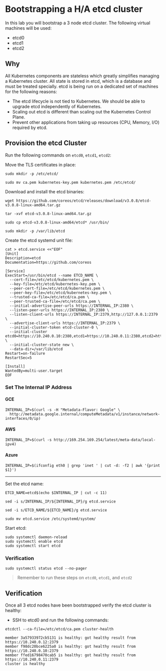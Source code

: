 # Bootstrapping a H/A etcd cluster

In this lab you will bootstrap a 3 node etcd cluster. The following virtual machines will be used:

* etcd0
* etcd1
* etcd2

## Why

All Kubernetes components are stateless which greatly simplifies managing a Kubernetes cluster. All state is stored
in etcd, which is a database and must be treated specially. etcd is being run on a dedicated set of machines for the 
following reasons:

* The etcd lifecycle is not tied to Kubernetes. We should be able to upgrade etcd independently of Kubernetes.
* Scaling out etcd is different than scaling out the Kubernetes Control Plane.
* Prevent other applications from taking up resources (CPU, Memory, I/O) required by etcd.

## Provision the etcd Cluster

Run the following commands on `etcd0`, `etcd1`, `etcd2`:

Move the TLS certificates in place:

```
sudo mkdir -p /etc/etcd/
```

```
sudo mv ca.pem kubernetes-key.pem kubernetes.pem /etc/etcd/
```

Download and install the etcd binaries:

```
wget https://github.com/coreos/etcd/releases/download/v3.0.8/etcd-v3.0.8-linux-amd64.tar.gz
```

```
tar -xvf etcd-v3.0.8-linux-amd64.tar.gz
```

```
sudo cp etcd-v3.0.8-linux-amd64/etcd* /usr/bin/
```

```
sudo mkdir -p /var/lib/etcd
```

Create the etcd systemd unit file:

```
cat > etcd.service <<"EOF"
[Unit]
Description=etcd
Documentation=https://github.com/coreos

[Service]
ExecStart=/usr/bin/etcd --name ETCD_NAME \
  --cert-file=/etc/etcd/kubernetes.pem \
  --key-file=/etc/etcd/kubernetes-key.pem \
  --peer-cert-file=/etc/etcd/kubernetes.pem \
  --peer-key-file=/etc/etcd/kubernetes-key.pem \
  --trusted-ca-file=/etc/etcd/ca.pem \
  --peer-trusted-ca-file=/etc/etcd/ca.pem \
  --initial-advertise-peer-urls https://INTERNAL_IP:2380 \
  --listen-peer-urls https://INTERNAL_IP:2380 \
  --listen-client-urls https://INTERNAL_IP:2379,http://127.0.0.1:2379 \
  --advertise-client-urls https://INTERNAL_IP:2379 \
  --initial-cluster-token etcd-cluster-0 \
  --initial-cluster etcd0=https://10.240.0.10:2380,etcd1=https://10.240.0.11:2380,etcd2=https://10.240.0.12:2380 \
  --initial-cluster-state new \
  --data-dir=/var/lib/etcd
Restart=on-failure
RestartSec=5

[Install]
WantedBy=multi-user.target
EOF
```

### Set The Internal IP Address

#### GCE

```
INTERNAL_IP=$(curl -s -H "Metadata-Flavor: Google" \
  http://metadata.google.internal/computeMetadata/v1/instance/network-interfaces/0/ip)
```

#### AWS

```
INTERNAL_IP=$(curl -s http://169.254.169.254/latest/meta-data/local-ipv4)
```

#### Azure
```
INTERNAL_IP=$(ifconfig eth0 | grep 'inet ' | cut -d: -f2 | awk '{print $1}')
```
---

Set the etcd name:

```
ETCD_NAME=etcd$(echo $INTERNAL_IP | cut -c 11)
```

```
sed -i s/INTERNAL_IP/${INTERNAL_IP}/g etcd.service
```

```
sed -i s/ETCD_NAME/${ETCD_NAME}/g etcd.service
```

```
sudo mv etcd.service /etc/systemd/system/
```

Start etcd:

```
sudo systemctl daemon-reload
sudo systemctl enable etcd
sudo systemctl start etcd
```


### Verification

```
sudo systemctl status etcd --no-pager
```

> Remember to run these steps on `etcd0`, `etcd1`, and `etcd2`

## Verification

Once all 3 etcd nodes have been bootstrapped verify the etcd cluster is healthy:

* SSH to etcd0 and run the following commands:

```
etcdctl --ca-file=/etc/etcd/ca.pem cluster-health
```

```
member 3a57933972cb5131 is healthy: got healthy result from https://10.240.0.12:2379
member f98dc20bce6225a0 is healthy: got healthy result from https://10.240.0.10:2379
member ffed16798470cab5 is healthy: got healthy result from https://10.240.0.11:2379
cluster is healthy
```
